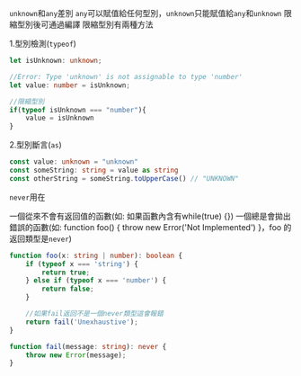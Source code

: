 `unknown`和`any`差別
`any`可以賦值給任何型別，`unknown`只能賦值給`any`和`unknown`
限縮型別後可通過編譯
限縮型別有兩種方法

1.型別檢測(`typeof`)
```typescript
let isUnknown: unknown;

//Error: Type 'unknown' is not assignable to type 'number'
let value: number = isUnknown;

//限縮型別
if(typeof isUnknown === "number"){
    value = isUnknown
}
```

2.型別斷言(`as`)
```typescript
const value: unknown = "unknown"
const someString: string = value as string
const otherString = someString.toUpperCase() // "UNKNOWN"
```


`never`用在

一個從來不會有返回值的函數(如: 如果函數內含有while(true) {})
一個總是會拋出錯誤的函數(如: function foo() { throw new Error('Not Implemented') }，foo 的返回類型是`never`)

```typescript
function foo(x: string | number): boolean {
    if (typeof x === 'string') {
        return true;
    } else if (typeof x === 'number') {
        return false;
    }

    //如果fail返回不是一個never類型這會報錯
    return fail('Unexhaustive');
}

function fail(message: string): never {
    throw new Error(message);
}
```